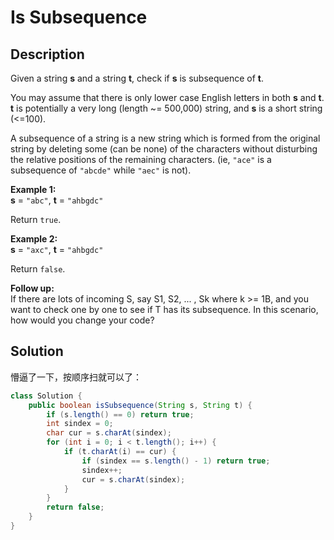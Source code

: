 # Is Subsequence

## Description

Given a string **s** and a string **t**, check if **s** is subsequence of **t**.

You may assume that there is only lower case English letters in both **s** and **t**. **t** is potentially a very long \(length ~= 500,000\) string, and **s** is a short string \(&lt;=100\).

A subsequence of a string is a new string which is formed from the original string by deleting some \(can be none\) of the characters without disturbing the relative positions of the remaining characters. \(ie, `"ace"` is a subsequence of `"abcde"` while `"aec"` is not\).

**Example 1:**  
**s** = `"abc"`, **t** = `"ahbgdc"`

Return `true`.

**Example 2:**  
**s** = `"axc"`, **t** = `"ahbgdc"`

Return `false`.

**Follow up:**  
If there are lots of incoming S, say S1, S2, ... , Sk where k &gt;= 1B, and you want to check one by one to see if T has its subsequence. In this scenario, how would you change your code?

## Solution

懵逼了一下，按顺序扫就可以了：

```java
class Solution {
    public boolean isSubsequence(String s, String t) {
        if (s.length() == 0) return true;
        int sindex = 0;
        char cur = s.charAt(sindex);
        for (int i = 0; i < t.length(); i++) {
            if (t.charAt(i) == cur) {
                if (sindex == s.length() - 1) return true;
                sindex++;
                cur = s.charAt(sindex);
            }
        }
        return false;
    }
}
```

